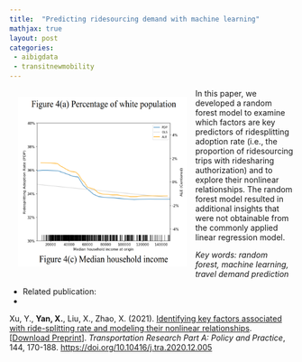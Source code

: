 ```yaml
---
title:  "Predicting ridesourcing demand with machine learning"
mathjax: true
layout: post
categories: 
 - aibigdata
 - transitnewmobility
---
```



<img align="left" width="300" height="300" src="https://github.com/jacobyan0/jacobyan0.github.io/raw/master/images/TRA-Rsplit.png" style="vertical-align:middle;margin:15px 15px"> In this paper, we developed a random forest model to examine which factors are key predictors of ridesplitting adoption rate (i.e., the proportion of ridesourcing trips with ridesharing authorization) and to explore their nonlinear relationships. The random forest model resulted in additional insights that were not obtainable from the commonly applied linear regression model.

*Key words: random forest, machine learning, travel demand prediction*

* Related publication:
* 
Xu, Y., **Yan, X.**, Liu, X., Zhao, X. (2021). <ins>Identifying key factors associated with ride-splitting rate and modeling their nonlinear relationships</ins>. [[Download Preprint](https://www.researchgate.net/profile/Xiang-Yan-8/publication/348454173_Identifying_key_factors_associated_with_ridesplitting_adoption_rate_and_modeling_their_nonlinear_relationships/links/61832e3f0be8ec17a96a2228/Identifying-key-factors-associated-with-ridesplitting-adoption-rate-and-modeling-their-nonlinear-relationships.pdf?_sg%5B0%5D=ii77kL2TSCXHZO21i-LMQeGj6yqbiGPGGjKbS6k81u-Nb70E_fH_HBrA0u2pYYawJe69SMXHUg3oKpuAb__22A.PHm2iebpkpQ9gQAMyxMfPPK_9bxGyvFiB9B46wJHhzNeSoOslUZ2zdX7bPh9WoqHz0DUr9ycRguSawPSmBjWOg.JleI1aNEhB1iGxOV8SFTE1c52F1a6gmKbGinGiy1cwlGEcXvm1EkQTUbk-nbocndxn-Uj5Q_nvjxMbYfBfFq3g&_sg%5B1%5D=ji_zkig6ODyiYn6EpiHBhE2gEayARBbEIy2edIuyEjv4D1kK0OUh90ZgQced6xdSWVLE-1vj0sCr8ZK1iezYggjmN-r3Duc2bwhK9FH020Eh.PHm2iebpkpQ9gQAMyxMfPPK_9bxGyvFiB9B46wJHhzNeSoOslUZ2zdX7bPh9WoqHz0DUr9ycRguSawPSmBjWOg.JleI1aNEhB1iGxOV8SFTE1c52F1a6gmKbGinGiy1cwlGEcXvm1EkQTUbk-nbocndxn-Uj5Q_nvjxMbYfBfFq3g&_iepl=)]. *Transportation Research Part A: Policy and Practice*, 144, 170-188. https://doi.org/10.10416/j.tra.2020.12.005
